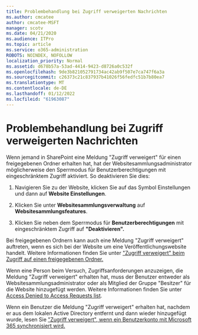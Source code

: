 ```yaml
---
title: Problembehandlung bei Zugriff verweigerten Nachrichten
ms.author: cmcatee
author: cmcatee-MSFT
manager: scotv
ms.date: 04/21/2020
ms.audience: ITPro
ms.topic: article
ms.service: o365-administration
ROBOTS: NOINDEX, NOFOLLOW
localization_priority: Normal
ms.assetid: d678b57a-53ad-4414-9423-d8726a0c532f
ms.openlocfilehash: 9de3b821052791734ac42ab9f507e7ca747f6a3a
ms.sourcegitcommit: c26373c21c837937b41026f56fedfc51b7b80ea7
ms.translationtype: MT
ms.contentlocale: de-DE
ms.lasthandoff: 01/12/2022
ms.locfileid: "61963087"
---
```

# <a name="troubleshoot-access-denied-messages"></a>Problembehandlung bei Zugriff verweigerten Nachrichten

Wenn jemand in SharePoint eine Meldung "Zugriff verweigert" für einen freigegebenen Ordner erhalten hat, hat der Websitesammlungsadministrator möglicherweise den Sperrmodus für Benutzerberechtigungen mit eingeschränktem Zugriff aktiviert. So deaktivieren Sie dies: 
  
1. Navigieren Sie zu der Website, klicken Sie auf das Symbol Einstellungen und dann auf **Website Einstellungen**.
    
2. Klicken Sie unter **Websitesammlungsverwaltung** auf **Websitesammlungsfeatures**.
    
3. Klicken Sie neben dem Sperrmodus für **Benutzerberechtigungen** mit eingeschränktem Zugriff auf **"Deaktivieren".**
    
Bei freigegebenen Ordnern kann auch eine Meldung "Zugriff verweigert" auftreten, wenn es sich bei der Website um eine Veröffentlichungswebsite handelt. Weitere Informationen finden Sie unter ["Zugriff verweigert" beim Zugriff auf einen freigegebenen Ordner.](https://answers.microsoft.com/windows/forum/windows_7-files/access-denied-to-share-folder/79fae49d-cddf-4845-8ac8-c141884d85fb)
  
Wenn eine Person beim Versuch, Zugriffsanforderungen anzuzeigen, die Meldung "Zugriff verweigert" erhalten hat, muss der Benutzer entweder als Websitesammlungsadministrator oder als Mitglied der Gruppe "Besitzer" für die Website hinzugefügt werden. Weitere Informationen finden Sie unter [Access Denied to Access Requests list](https://go.microsoft.com/fwlink/?linkid=2004220).
  
Wenn ein Benutzer die Meldung "Zugriff verweigert" erhalten hat, nachdem er aus dem lokalen Active Directory entfernt und dann wieder hinzugefügt wurde, lesen Sie ["Zugriff verweigert", wenn ein Benutzerkonto mit Microsoft 365 synchronisiert wird.](https://go.microsoft.com/fwlink/?linkid=2004318)
  

